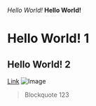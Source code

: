 *Hello World!*
**Hello World!**
# Hello World! 1
## Hello World! 2
[Link](http://a.com)
![Image](http://url/a.png)
> Blockquote 123
